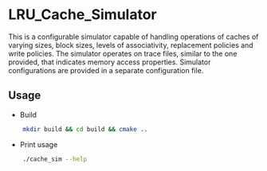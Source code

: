 # LRU_Cache_Simulator
This is a configurable simulator capable of handling operations of caches of varying sizes, block sizes, levels of associativity, replacement policies and write policies. The simulator operates on trace files, similar to the one provided, that indicates memory access properties. Simulator configurations are provided in a separate configuration file. 

## Usage

- Build 
```bash
    mkdir build && cd build && cmake ..
```
- Print usage
```bash
    ./cache_sim --help
```
